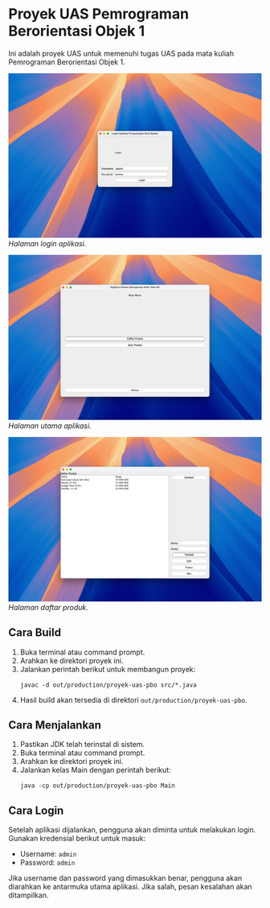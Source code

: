 # Proyek UAS Pemrograman Berorientasi Objek 1

Ini adalah proyek UAS untuk memenuhi tugas UAS pada mata kuliah Pemrograman Berorientasi Objek 1.

![Login](images/1.jpeg)
*Halaman login aplikasi.*

![Main](images/2.jpeg)
*Halaman utama aplikasi.*

![List Products](images/3.jpeg)
*Halaman daftar produk.*

## Cara Build

1. Buka terminal atau command prompt.
2. Arahkan ke direktori proyek ini.
3. Jalankan perintah berikut untuk membangun proyek:
    ```shell
    javac -d out/production/proyek-uas-pbo src/*.java
    ```
4. Hasil build akan tersedia di direktori `out/production/proyek-uas-pbo`.

## Cara Menjalankan

1. Pastikan JDK telah terinstal di sistem.
2. Buka terminal atau command prompt.
3. Arahkan ke direktori proyek ini.
4. Jalankan kelas Main dengan perintah berikut:
    ```shell
    java -cp out/production/proyek-uas-pbo Main
    ```

## Cara Login

Setelah aplikasi dijalankan, pengguna akan diminta untuk melakukan login. Gunakan kredensial berikut untuk masuk:

* Username: `admin`
* Password: `admin`

Jika username dan password yang dimasukkan benar, pengguna akan diarahkan ke antarmuka utama aplikasi. Jika salah, pesan kesalahan akan ditampilkan.
